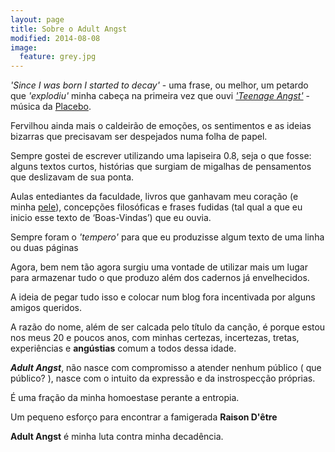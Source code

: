 ```yaml
---
layout: page
title: Sobre o Adult Angst
modified: 2014-08-08
image:
  feature: grey.jpg
---
```


*'Since I was born I started to decay'* - uma frase, ou melhor, um petardo que *'explodiu'* minha cabeça na primeira vez que ouvi [*'Teenage Angst'*](https://www.youtube.com/watch?v=b5t3JGXPk94) - música da  [Placebo](http://pt.wikipedia.org/wiki/Placebo_(banda)).  

Fervilhou ainda mais o caldeirão de emoções, os sentimentos e as ideias bizarras que precisavam ser despejados numa folha de papel.  

Sempre gostei de escrever utilizando uma lapiseira 0.8, seja o que fosse: alguns  textos curtos, histórias que surgiam de migalhas de pensamentos que deslizavam de sua ponta.  

Aulas entediantes da faculdade, livros que ganhavam meu coração (e minha [pele](http://pt.wikipedia.org/wiki/Cem_anos_de_solid%C3%A3o)), concepções filosóficas e frases fudidas (tal qual a que eu inicio esse texto de ‘Boas-Vindas’) que eu ouvia.  

Sempre foram o *'tempero'* para que eu produzisse algum texto de uma linha ou duas páginas  

Agora, bem nem tão agora surgiu uma vontade de utilizar mais um lugar para armazenar tudo o que produzo além dos cadernos já envelhecidos.  

A ideia de pegar tudo isso e colocar num blog fora incentivada por alguns amigos queridos.  

A razão do nome, além de ser calcada pelo título da canção, é porque estou nos meus 20 e poucos anos, com minhas certezas, incertezas, tretas, experiências e __angústias__
comum a todos dessa idade.  

__*Adult Angst*__, não nasce com compromisso a atender nenhum público ( que público? ), nasce com o intuito da expressão e da instrospecção próprias.  

É uma fração da minha homoestase perante a entropia.  

Um pequeno esforço para encontrar a famigerada __Raison D'être__  

**Adult Angst** é minha luta contra minha decadência.




